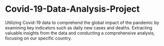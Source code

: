 # Covid-19-Data-Analysis-Project
Utilizing Covid-19 data to comprehend the global impact of the pandemic by examining key indicators such as daily new cases and deaths. Extracting valuable insights from the data and conducting a comprehensive analysis, focusing on our specific country.
